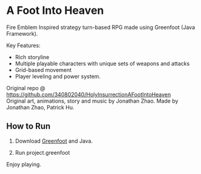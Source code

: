 # A Foot Into Heaven
Fire Emblem Inspired strategy turn-based RPG made using Greenfoot (Java Framework).

Key Features:
- Rich storyline
- Multiple playable characters with unique sets of weapons and attacks
- Grid-based movement
- Player leveling and power system.

Original repo @ https://github.com/340802040/HolyInsurrectionAFootIntoHeaven  
Original art, animations, story and music by Jonathan Zhao.
Made by Jonathan Zhao, Patrick Hu.

## How to Run
1. Download [Greenfoot](https://www.greenfoot.org/download) and Java.

2. Run project.greenfoot  

Enjoy playing.
